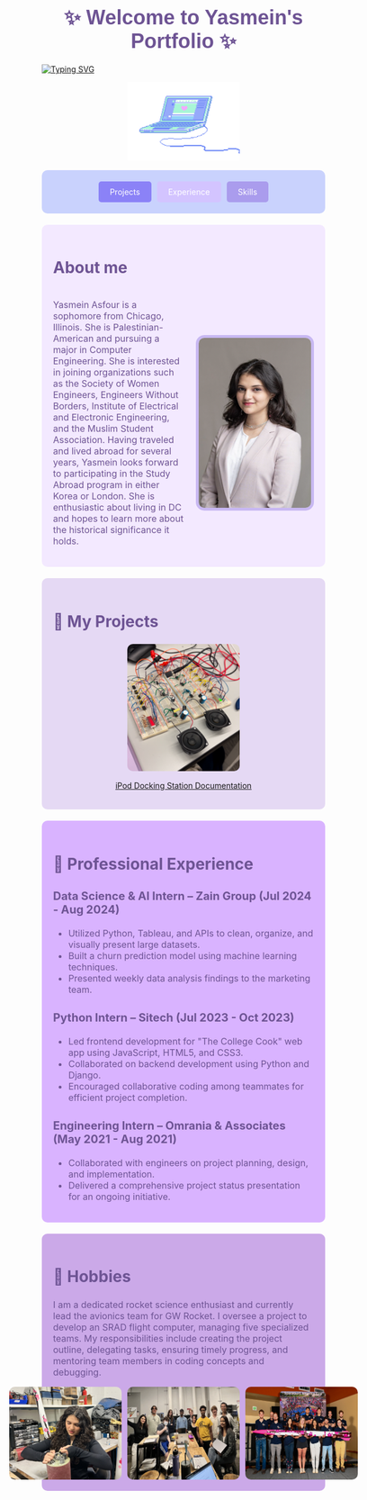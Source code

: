 <div style="font-family: Arial, sans-serif; color: #6E5494; text-align: center; margin: 20px 0;">
  <h1 style="font-size: 36px; font-weight: bold; margin-bottom: 10px;">✨ Welcome to Yasmein's Portfolio ✨</h1>
</div>

<a href="https://git.io/typing-svg"><img src="https://readme-typing-svg.demolab.com?font=&weight=500&duration=2000&pause=250&color=8B82F7&center=true&vCenter=true&multiline=true&repeat=false&width=800&height=100&lines=+Hi+there!+I'm+Yasmein+Asfour;+an+Electrical+Engineering+major+with+a+minor+in+Computer+Science;Check+out+my+projects+and+experience+below!" alt="Typing SVG" /></a>

<p align="center">
  <img src="laptopgif.gif" width="200" />
</p>

<div style="background-color: #C9D2FD; padding: 20px; border-radius: 10px; margin-bottom: 20px;">
  <div style="display: flex; justify-content: center; gap: 10px;">
    <a href="#projects" style="background-color: #8B82F7; color: white; padding: 10px 20px; text-decoration: none; border-radius: 5px;">Projects</a>
    <a href="#experience" style="background-color: #D3C4FF; color: white; padding: 10px 20px; text-decoration: none; border-radius: 5px;">Experience</a>
    <a href="#skills" style="background-color: #AA9CED; color: white; padding: 10px 20px; text-decoration: none; border-radius: 5px;">Skills</a>
  </div>
</div>

<div style="background-color: #F3E9FF; padding: 20px; border-radius: 10px; margin-bottom: 20px;">
  <h2 style="font-size: 28px; color: #6E5494;">About me</h2>
  <div style="display: flex; align-items: center;">
    <p style="font-size: 16px; color: #6E5494; flex: 1;">
      Yasmein Asfour is a sophomore from Chicago, Illinois. She is Palestinian-American and pursuing a major in Computer Engineering. She is interested in joining organizations such as the Society of Women Engineers, Engineers Without Borders, Institute of Electrical and Electronic Engineering, and the Muslim Student Association. Having traveled and lived abroad for several years, Yasmein looks forward to participating in the Study Abroad program in either Korea or London. She is enthusiastic about living in DC and hopes to learn more about the historical significance it holds.
    </p>
    <img src="profesh.jpeg" width="200" style="border: 5px solid #C8B8F2; border-radius: 15px; margin-left: 20px;" />
  </div>
</div>

<!-- Projects Section -->
<div id="projects" style="background-color: #E5D9F4; padding: 20px; border-radius: 10px; margin-bottom: 20px;">
  <h2 style="font-size: 28px; color: #6E5494;">🚀 My Projects</h2>
  <div style="display: flex; justify-content: center; gap: 20px;">
    <!-- Individual Project Cards -->
    <div style="text-align: center;">
      <a href="https://youtube.com/shorts/sxVqf03esyg?feature=share" target="_blank">
        <img src="ipoddockingstation.jpg" width="200" style="border-radius: 10px; transition: transform 0.3s;" onmouseover="this.style.transform='scale(1.05)'" onmouseout="this.style.transform='scale(1)'" />
      </a>
      <p><a href="https://docs.google.com/document/d/1XPVfb4n8_hlz0ms9uymJM3RGUcBjYHxe/edit?usp=sharing" target="_blank">iPod Docking Station Documentation</a></p>
    </div>
    <!-- Add more projects similarly -->
  </div>
</div>

<!-- Experience Section -->
<div id="experience" style="background-color: #D9B3FF; padding: 20px; border-radius: 10px; margin-bottom: 20px;">
  <h2 style="font-size: 28px; color: #6E5494;">💼 Professional Experience</h2>
  <div style="margin-bottom: 20px;">
    <h3 style="font-size: 20px; color: #6E5494;"><strong>Data Science & AI Intern</strong> – Zain Group (Jul 2024 - Aug 2024)</h3>
    <ul style="font-size: 16px; color: #6E5494;">
      <li>Utilized Python, Tableau, and APIs to clean, organize, and visually present large datasets.</li>
      <li>Built a churn prediction model using machine learning techniques.</li>
      <li>Presented weekly data analysis findings to the marketing team.</li>
    </ul>
  </div>
  <div style="margin-bottom: 20px;">
    <h3 style="font-size: 20px; color: #6E5494;"><strong>Python Intern</strong> – Sitech (Jul 2023 - Oct 2023)</h3>
    <ul style="font-size: 16px; color: #6E5494;">
      <li>Led frontend development for "The College Cook" web app using JavaScript, HTML5, and CSS3.</li>
      <li>Collaborated on backend development using Python and Django.</li>
      <li>Encouraged collaborative coding among teammates for efficient project completion.</li>
    </ul>
  </div>
  <div>
    <h3 style="font-size: 20px; color: #6E5494;"><strong>Engineering Intern</strong> – Omrania & Associates (May 2021 - Aug 2021)</h3>
    <ul style="font-size: 16px; color: #6E5494;">
      <li>Collaborated with engineers on project planning, design, and implementation.</li>
      <li>Delivered a comprehensive project status presentation for an ongoing initiative.</li>
    </ul>
  </div>
</div>

<!-- Hobbies Section -->
<div id="skills" style="background-color: #CBA9E8; padding: 20px; border-radius: 10px; margin-bottom: 20px;">
  <h2 style="font-size: 28px; color: #6E5494;">🚀 Hobbies</h2>
  <p style="font-size: 16px; color: #6E5494;">
    I am a dedicated rocket science enthusiast and currently lead the avionics team for GW Rocket. I oversee a project to develop an SRAD flight computer, managing five specialized teams. My responsibilities include creating the project outline, delegating tasks, ensuring timely progress, and mentoring team members in coding concepts and debugging.
  </p>
  <div style="display: flex; gap: 10px; justify-content: center;">
    <img src="medoingrecovery.jpeg" width="200" style="border-radius: 10px;" />
    <img src="myteam.jpeg" width="200" style="border-radius: 10px;" />
    <img src="spaceportcup.jpeg" width="200" style="border-radius: 10px;" />
  </div>
</div>
